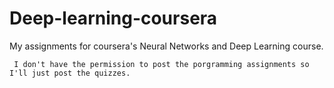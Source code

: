# Deep-learning-coursera
My assignments for coursera's Neural Networks and Deep Learning course.

` I don't have the permission to post the porgramming assignments so I'll just post the quizzes.`
